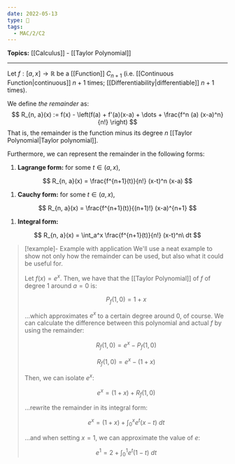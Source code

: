 ```yaml
---
date: 2022-05-13
type: 🧠
tags:
  - MAC/2/C2
---
```


**Topics:** [[Calculus]] - [[Taylor Polynomial]]

---

Let $f : [a, x] \to \mathbb{R}$ be a [[Function]] $C_{n+1}$ (i.e. [[Continuous Function|continuous]] $n+1$ times; [[Differentiability|differentiable]] $n+1$ times).

We define _the remainder_ as:
$$
R_{n, a}(x) := f(x) - \left(f(a) + f'(a)(x-a) + \dots + \frac{f^n (a) (x-a)^n}{n!} \right)
$$
That is, the remainder is the function minus its degree $n$ [[Taylor Polynomial|Taylor polynomial]].

Furthermore, we can represent the remainder in the following forms:

1. **Lagrange form:** for some $t \in (a, x),$

$$
R_{n, a}(x) = \frac{f^{n+1}(t)}{n!} (x-t)^n (x-a)
$$

1. **Cauchy form:** for some $t \in (a, x)$,

$$
R_{n, a}(x) = \frac{f^{n+1}(t)}{(n+1)!} (x-a)^{n+1}
$$

1. **Integral form:**

$$
R_{n, a}(x) = \int_a^x \frac{f^{n+1}(t)}{n!} (x-t)^n\ dt
$$

> [!example]- Example with application
> We'll use a neat example to show not only how the remainder can be used, but also what it could be useful for.
>
> Let $f(x) = e^x$. Then, we have that the [[Taylor Polynomial]] of $f$ of degree $1$ around $a = 0$ is:
>
> $$
> P_f(1, 0) = 1 + x
> $$
>
> …which approximates $e^x$ to a certain degree around $0$, of course. We can calculate the difference between this polynomial and actual $f$ by using the remainder:
>
> $$
> R_f(1, 0) = e^x - P_f(1, 0)
> $$
>
> $$
> R_f(1, 0) = e^x - (1 + x)
> $$
>
> Then, we can isolate $e^x$:
>
> $$
> e^x = (1 + x) + R_f(1, 0)
> $$
>
> …rewrite the remainder in its integral form:
>
> $$
> e^x = (1 + x) + \int_0^x e^t (x-t)\ dt
> $$
>
> …and when setting $x = 1$, we can approximate the value of $e$:
>
> $$
> e^1 = 2 + \int_0^1 e^t (1-t)\ dt
> $$

